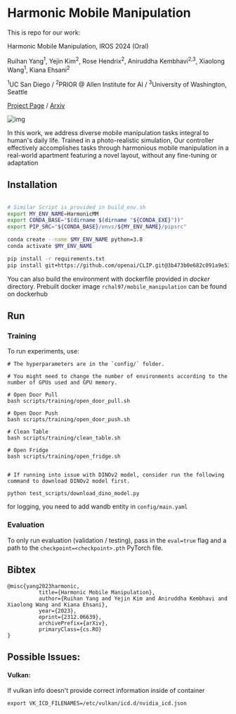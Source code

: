# Harmonic Mobile Manipulation

This is repo for our work:

Harmonic Mobile Manipulation, IROS 2024 (Oral)

Ruihan Yang<sup>1</sup>, Yejin Kim<sup>2</sup>, Rose Hendrix<sup>2</sup>, Aniruddha Kembhavi<sup>2,3</sup>, Xiaolong Wang<sup>1</sup>, Kiana Ehsani<sup>2</sup>

<sup>1</sup>UC San Diego / <sup>2</sup>PRIOR @ Allen Institute for AI / <sup>3</sup>University of Washington, Seattle

[Project Page](https://rchalyang.github.io/HarmonicMM) / [Arxiv](https://arxiv.org/abs/2312.06639)

![img](./figures/teaser_v9.svg)

In this work, we address diverse mobile manipulation tasks integral to human's daily life. Trained in a photo-realistic simulation,  Our controller effectively accomplishes tasks through harmonious mobile manipulation in a real-world apartment featuring a novel layout, without any fine-tuning or adaptation

## Installation

```bash

# Similar Script is provided in build_env.sh
export MY_ENV_NAME=HarmonicMM
export CONDA_BASE="$(dirname $(dirname "${CONDA_EXE}"))"
export PIP_SRC="${CONDA_BASE}/envs/${MY_ENV_NAME}/pipsrc"

conda create --name $MY_ENV_NAME python=3.8
conda activate $MY_ENV_NAME

pip install -r requirements.txt
pip install git+https://github.com/openai/CLIP.git@3b473b0e682c091a9e53623eebc1ca1657385717
```

You can also build the environment with dockerfile provided in *docker* directory. Prebuilt docker image `rchal97/mobile_manipulation` can be found on dockerhub 

## Run

### Training
To run experiments, use:

```
# The hyperparameters are in the `config/` folder. 

# You might need to change the number of environments according to the number of GPUs used and GPU memory.

# Open Door Pull
bash scripts/training/open_door_pull.sh

# Open Door Push
bash scripts/training/open_door_push.sh

# Clean Table
bash scripts/training/clean_table.sh

# Open Fridge
bash scripts/training/open_fridge.sh


# If running into issue with DINOv2 model, consider run the following command to download DINOv2 model first.

python test_scripts/download_dino_model.py
```

for logging, you need to add wandb entity in `config/main.yaml`

### Evaluation

To only run evaluation (validation / testing), pass in the `eval=true` flag and a path to the `checkpoint=<checkpoint>.pth` PyTorch file.



## Bibtex 

```
@misc{yang2023harmonic,
          title={Harmonic Mobile Manipulation}, 
          author={Ruihan Yang and Yejin Kim and Aniruddha Kembhavi and Xiaolong Wang and Kiana Ehsani},
          year={2023},
          eprint={2312.06639},
          archivePrefix={arXiv},
          primaryClass={cs.RO}
}
```

## Possible Issues:

#### Vulkan:

If vulkan info doesn't provide correct information inside of container
```
export VK_ICD_FILENAMES=/etc/vulkan/icd.d/nvidia_icd.json
```

#### 